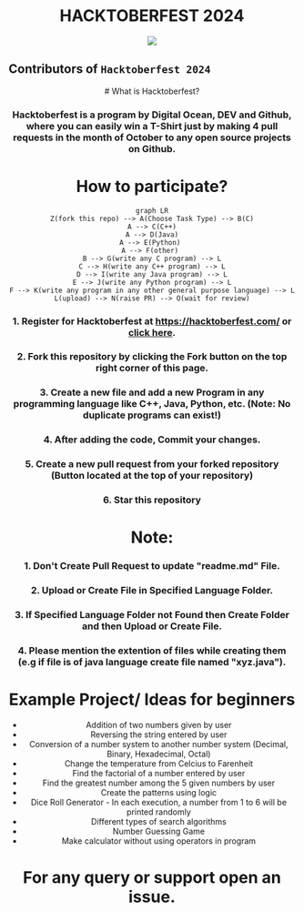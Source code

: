 <h1 align="center"> HACKTOBERFEST 2024</h1>
<p align="center">
  <img src="https://github.com/user-attachments/assets/5121ff55-079b-4393-9588-0cf2d2790909"> 
</p>
<!--<p align="center">
   <img alt="GitHub pull-requests" src="https://img.shields.io/github/issues-pr/KarthikGanapaR/Hactoberfest-24">
   <img alt="GitHub forks" src="https://img.shields.io/github/forks/KarthikGanapaR/Hactoberfest-24">
   <img alt="contributors" src="https://img.shields.io/github/contributors/KarthikGanapaR/Hactoberfest-24">
   <img alt="GitHub stars" src="https://img.shields.io/github/stars/KarthikGanapaR/Hactoberfest-24">
</p> -->

## Contributors of `Hacktoberfest 2024`

<div align="center">
<!--
<a href="https://github.com/sherigar/HacktoberFest-2023/graphs/contributors">
  <img src="https://contrib.rocks/image?repo=KarthikGanapaR/Hactoberfest-23" />
</a> 
</div>
-->
# What is Hacktoberfest?

<h3>Hacktoberfest is a program by Digital Ocean, DEV and Github, where you can easily win a T-Shirt just by making 4 pull requests in the month of October to any open source projects on Github.</h3>

# How to participate?

```mermaid
graph LR
Z(fork this repo) --> A(Choose Task Type) --> B(C)
A --> C(C++)
A --> D(Java)
A --> E(Python) 
A --> F(other) 
B --> G(write any C program) --> L
C --> H(write any C++ program) --> L
D --> I(write any Java program) --> L
E --> J(write any Python program) --> L
F --> K(write any program in any other general purpose language) --> L
L(upload) --> N(raise PR) --> O(wait for review)
```

### 1. Register for Hacktoberfest at https://hacktoberfest.com/ or [click here](https://hacktoberfest.com/).
### 2. Fork this repository by clicking the Fork button on the top right corner of this page.
### 3. Create a new file and **add** a new Program in any programming language like C++, Java, Python, etc. (Note: No duplicate programs can exist!)
### 4. After adding the code, Commit your changes.
### 5. Create a new pull request from your forked repository (Button located at the top of your repository)
### 6. Star this repository

# Note:
### 1. Don't Create Pull Request to update "readme.md" File.
### 2. Upload or Create File in Specified Language Folder.
### 3. If Specified Language Folder not Found then Create Folder and then Upload or Create File.
### 4. Please mention the extention of files while creating them (e.g if file is of java language create file named "xyz.java").

# Example Project/ Ideas for beginners
- Addition of two numbers given by user
- Reversing the string entered by user
- Conversion of a number system to another number system (Decimal, Binary, Hexadecimal, Octal)
- Change the temperature from Celcius to Farenheit
- Find the factorial of a number entered by user
- Find the greatest number among the 5 given numbers by user
- Create the patterns using logic
- Dice Roll Generator - In each execution, a number from 1 to 6 will be printed randomly
- Different types of search algorithms
- Number Guessing Game
- Make calculator without using operators in program

<h1 align="center">For any query or support open an issue.<h1>
